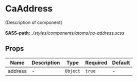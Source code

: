 # CaAddress

(Description of component)<br><br> **SASS-path:** _./styles/components/atoms/ca-address.scss_

## Props

<!-- @vuese:CaAddress:props:start -->
|Name|Description|Type|Required|Default|
|---|---|---|---|---|
|address|-|`Object`|`true`|-|

<!-- @vuese:CaAddress:props:end -->


